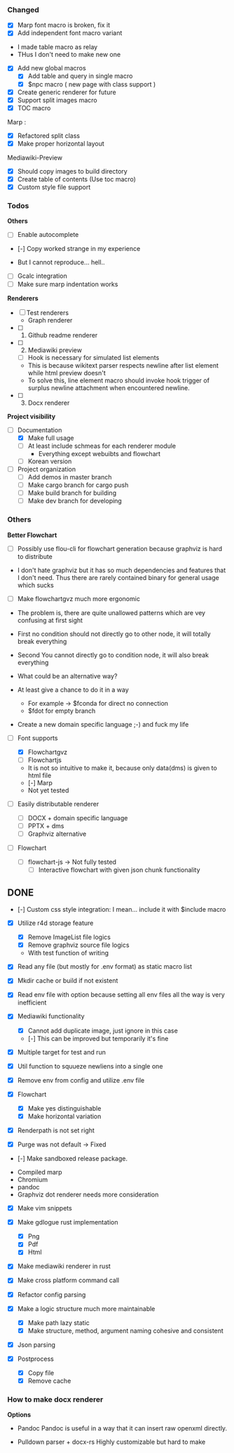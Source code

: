 ### Changed

* [x] Marp font macro is broken, fix it
* [x] Add independent font macro variant
- I made table macro as relay 
- THus I don't need to make new one

* [x] Add new global macros
	* [x] Add table and query in single macro
	* [x] $npc macro ( new page with class support  )

* [x] Create generic renderer for future
* [x] Support split images macro
* [x] TOC macro

Marp : 
* [x] Refactored split class
* [x] Make proper horizontal layout

Mediawiki-Preview
* [x] Should copy images to build directory
* [x] Create table of contents (Use toc macro)
* [x] Custom style file support

### Todos

**Others**

* [ ] Enable autocomplete
* [-] Copy worked strange in my experience
- But I cannot reproduce... hell..

* [ ] Gcalc integration
* [ ] Make sure marp indentation works

**Renderers**

* [ ] Test renderers
	- Graph renderer
* [ ] 1. Github readme renderer
* [ ] 2. Mediawiki preview
	* [ ] Hook is necessary for simulated list elements
	- This is because wikitext parser respects newline after list element while
	html preview doesn't
	- To solve this, line element macro should invoke hook trigger of surplus
	newline attachment when encountered newline.
* [ ] 3. Docx renderer

**Project visibility**

* [ ] Documentation
	* [x] Make full usage
	* [ ] At least include schmeas for each renderer module
		- Everything except webuibts and flowchart
	* [ ] Korean version

* [ ] Project organization
	* [ ] Add demos in master branch
	* [ ] Make cargo branch for cargo push
	* [ ] Make build branch for building
	* [ ] Make dev branch for developing

### Others

**Better Flowchart**
* [ ] Possibly use flou-cli for flowchart generation because graphviz is hard to distribute
- I don't hate graphviz but it has so much dependencies and features that I
don't need. Thus there are rarely contained binary for general usage which
sucks

* [ ] Make flowchartgvz much more ergonomic
- The problem is, there are quite unallowed patterns which are vey confusing at first sight
- First no condition should not directly go to other node, it will totally break everything
- Second You cannot directly go to condition node, it will also break everything

- What could be an alternative way?
- At least give a chance to do it in a way
    - For example -> $fconda for direct no connection
	- $fdot for empty branch
- Create a new domain specific language ;-) and fuck my life

* [ ] Font supports
    * [x] Flowchartgvz 
    * [ ] Flowchartjs 
    - It is not so intuitive to make it, because only data(dms) is given to html file
    * [-] Marp
    - Not yet tested

* [ ] Easily distributable renderer
    * [ ] DOCX + domain specific language
    * [ ] PPTX + dms
	* [ ] Graphviz alternative

* [ ] Flowchart
  * [ ] flowchart-js -> Not fully tested
    * [ ] Interactive flowchart with given json chunk functionality

## DONE

* [-] Custom css style integration: I mean... include it with $include macro

* [x] Utilize r4d storage feature
	* [x] Remove ImageList file logics
	* [x] Remove graphviz source file logics
	- With test function of writing

* [x] Read any file (but mostly for .env format) as static macro list

* [x] Mkdir cache or build if not existent
* [x] Read env file with option because setting all env files all the way is
very inefficient

* [x] Mediawiki functionality
  * [x] Cannot add duplicate image, just ignore in this case
  * [-] This can be improved but temporarily it's fine 
* [x] Multiple target for test and run
* [x] Util function to squueze newliens into a single one

* [x] Remove env from config and utilize .env file

* [x] Flowchart
    * [x] Make yes distinguishable
    * [x] Make horizontal variation

* [x] Renderpath is not set right
* [x] Purge was not default -> Fixed

* [-] Make sandboxed release package.
- Compiled marp
- Chromium
- pandoc
- Graphviz dot renderer needs more consideration
* [x] Make vim snippets
* [x] Make gdlogue rust implementation
  * [x] Png
  * [x] Pdf
  * [x] Html
* [x] Make mediawiki renderer in rust

* [x] Make cross platform command call
* [x] Refactor config parsing
* [x] Make a logic structure much more maintainable
  * [x] Make path lazy static
  * [x] Make structure, method, argument naming cohesive and consistent

* [x] Json parsing

* [x] Postprocess
    * [x] Copy file
    * [x] Remove cache

### How to make docx renderer

**Options**

- Pandoc
Pandoc is useful in a way that it can insert raw openxml directly.

- Pulldown parser + docx-rs
Highly customizable but hard to make
